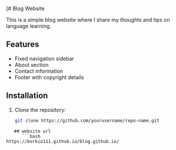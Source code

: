 [# Blog Website

This is a simple blog website where I share my thoughts and tips on language learning.

## Features

- Fixed navigation sidebar
- About section
- Contact information
- Footer with copyright details

## Installation

1. Clone the repository:
   ```bash
   git clone https://github.com/yourusername/repo-name.git
```
   ## website url
      ```bash
https://borkio111.github.io/blog.github.io/
